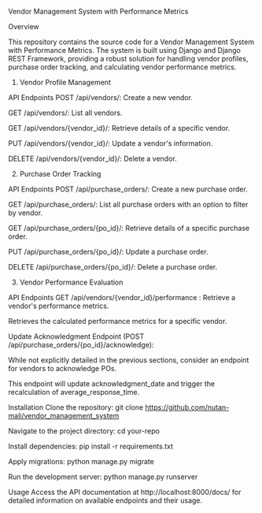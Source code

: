 Vendor Management System with Performance Metrics

Overview

This repository contains the source code for a Vendor Management System with Performance Metrics. The system is built using Django and Django REST Framework, providing a robust solution for handling vendor profiles, purchase order tracking, and calculating vendor performance metrics.




1. Vendor Profile Management

API Endpoints
POST /api/vendors/: Create a new vendor.

GET /api/vendors/: List all vendors.

GET /api/vendors/{vendor_id}/: Retrieve details of a specific vendor.

PUT /api/vendors/{vendor_id}/: Update a vendor's information.

DELETE /api/vendors/{vendor_id}/: Delete a vendor.


2. Purchase Order Tracking


API Endpoints
POST /api/purchase_orders/: Create a new purchase order.

GET /api/purchase_orders/: List all purchase orders with an option to filter by vendor.

GET /api/purchase_orders/{po_id}/: Retrieve details of a specific purchase order.

PUT /api/purchase_orders/{po_id}/: Update a purchase order.

DELETE /api/purchase_orders/{po_id}/: Delete a purchase order.


3. Vendor Performance Evaluation

API Endpoints
GET /api/vendors/{vendor_id}/performance : Retrieve a vendor's performance metrics.


Retrieves the calculated performance metrics for a specific vendor.

Update Acknowledgment Endpoint (POST /api/purchase_orders/{po_id}/acknowledge):

While not explicitly detailed in the previous sections, consider an endpoint for vendors to acknowledge POs.

This endpoint will update acknowledgment_date and trigger the recalculation of average_response_time.

Installation
Clone the repository: git clone https://github.com/nutan-mali/vendor_management_system

Navigate to the project directory: cd your-repo

Install dependencies: pip install -r requirements.txt

Apply migrations: python manage.py migrate

Run the development server: python manage.py runserver

Usage
Access the API documentation at http://localhost:8000/docs/ for detailed information on available endpoints and their usage.
